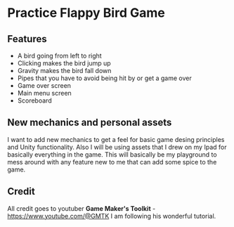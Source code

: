 # Practice Flappy Bird Game

## Features

- A bird going from left to right
- Clicking makes the bird jump up
- Gravity makes the bird fall down
- Pipes that you have to avoid being hit by or get a game over
- Game over screen
- Main menu screen
- Scoreboard

## New mechanics and personal assets
I want to add new mechanics to get a feel for basic game desing principles and Unity functionality. Also I will be using assets that I drew on my Ipad for basically everything in the game. This will basically be my playground to mess around with any feature new to me that can add some spice to the game.

## Credit
All credit goes to youtuber **Game Maker's Toolkit** - https://www.youtube.com/@GMTK
I am following his wonderful tutorial.
